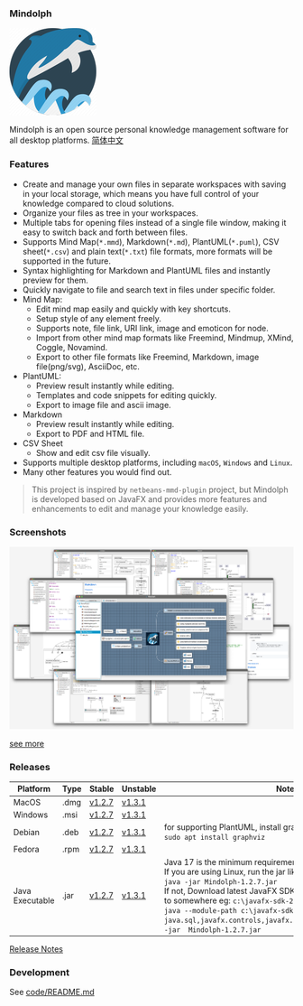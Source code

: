 ### Mindolph

![](./DemoWorkspace/app_30.png)

Mindolph is an open source personal knowledge management software for all desktop platforms. [简体中文](./docs/README_zh_CN.md)


### Features
* Create and manage your own files in separate workspaces with saving in your local storage, which means you have full control of your knowledge compared to cloud solutions.
* Organize your files as tree in your workspaces.
* Multiple tabs for opening files instead of a single file window, making it easy to switch back and forth between files.
* Supports Mind Map(`*.mmd`), Markdown(`*.md`), PlantUML(`*.puml`), CSV sheet(`*.csv`) and plain text(`*.txt`) file formats, more formats will be supported in the future.
* Syntax highlighting for Markdown and PlantUML files and instantly preview for them.
* Quickly navigate to file and search text in files under specific folder.
* Mind Map:
	* Edit mind map easily and quickly with key shortcuts.
	* Setup style of any element freely. 
	* Supports note, file link, URI link, image and emoticon for node.
	* Import from other mind map formats like Freemind, Mindmup, XMind, Coggle, Novamind.
	* Export to other file formats like Freemind, Markdown, image file(png/svg), AsciiDoc, etc.
* PlantUML:
	* Preview result instantly while editing.
	* Templates and code snippets for editing quickly.
	* Export to image file and ascii image.
* Markdown
	* Preview result instantly while editing.
	* Export to PDF and HTML file.
* CSV Sheet
	* Show and edit csv file visually.
* Supports multiple desktop platforms, including `macOS`, `Windows` and `Linux`.
* Many other features you would find out.

> This project is inspired by `netbeans-mmd-plugin` project, but Mindolph is developed based on JavaFX and provides more features and enhancements to edit and manage your knowledge easily.


### Screenshots
![](docs/main.png)

[see more](docs/screenshots.md)


### Releases

|Platform|Type|Stable|Unstable|Note|
|----|----|----|----|----|
|MacOS|.dmg|[v1.2.7](https://github.com/mindolph/Mindolph/releases/download/v1.2.7/Mindolph-1.2.7.dmg)|[v1.3.1](https://github.com/mindolph/Mindolph/releases/download/v1.3.1/Mindolph-1.3.1.dmg)| |
|Windows|.msi|[v1.2.7](https://github.com/mindolph/Mindolph/releases/download/v1.2.7/Mindolph-1.2.7.msi)|[v1.3.1](https://github.com/mindolph/Mindolph/releases/download/v1.3.1/Mindolph-1.3.1.dmg)| |
|Debian|.deb|[v1.2.7](https://github.com/mindolph/Mindolph/releases/download/v1.2.7/Mindolph-1.2.7.deb)|[v1.3.1](https://github.com/mindolph/Mindolph/releases/download/v1.3.1/Mindolph-1.3.1.deb)|	for supporting PlantUML, install graphviz first:</br>  `sudo apt install graphviz`|
|Fedora|.rpm|[v1.2.7](https://github.com/mindolph/Mindolph/releases/download/v1.2.7/Mindolph-1.2.7.rpm)|[v1.3.1](https://github.com/mindolph/Mindolph/releases/download/v1.3.1/Mindolph-1.3.1.rpm)| |
|Java Executable|.jar|[v1.2.7](https://github.com/mindolph/Mindolph/releases/download/v1.2.7/Mindolph-1.2.7.jar)|[v1.3.1](https://github.com/mindolph/Mindolph/releases/download/v1.3.1/Mindolph-1.3.1.jar)| Java 17 is the minimum requirement to run this application. 	</br> If you are using Linux, run the jar like this:  </br> `java -jar Mindolph-1.2.7.jar`  </br> If not, Download latest JavaFX SDK for your platform and extract to somewhere eg: `c:\javafx-sdk-20`, run the jar file like this:   </br> `java --module-path c:\javafx-sdk-20\lib --add-modules  java.sql,javafx.controls,javafx.fxml,javafx.swing,javafx.web -jar  Mindolph-1.2.7.jar` |


[Release Notes](docs/release_notes.md)


### Development

See [code/README.md](code/README.md)
